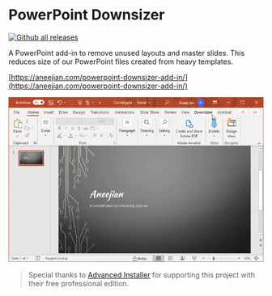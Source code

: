 # PowerPoint Downsizer

[![Github all releases](https://img.shields.io/github/downloads/kannansuresh/PowerPoint-Downsizer-Add-In/total.svg?style=for-the-badge)](https://github.com/kannansuresh/PowerPoint-Downsizer-Add-In/releases/)

A PowerPoint add-in to remove unused layouts and master slides. This reduces size of our PowerPoint files created from heavy templates.

[https://aneejian.com/powerpoint-downsizer-add-in/](https://aneejian.com/powerpoint-downsizer-add-in/)

<p align="center">
  <img src="assets/powerpoint-downsizer-add-in-from-tab.gif">
</p>

> Special thanks to [Advanced Installer] for supporting this project with their free professional edition.

[Advanced Installer]: https://www.advancedinstaller.com/
